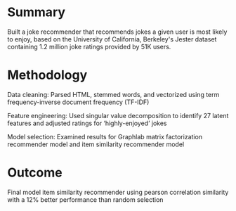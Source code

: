 # Summary
Built a joke recommender that recommends jokes a given user is most likely to enjoy, based on the University of California, Berkeley's Jester dataset containing 1.2 million joke ratings provided by 51K users.

# Methodology
Data cleaning: Parsed HTML, stemmed words, and vectorized using term frequency-inverse document frequency (TF-IDF)

Feature engineering: Used singular value decomposition to identify 27 latent features and adjusted ratings for ‘highly-enjoyed’ jokes

Model selection: Examined results for Graphlab matrix factorization recommender model and item similarity recommender model

# Outcome
Final model item similarity recommender using pearson correlation similarity with a 12% better performance than random selection
